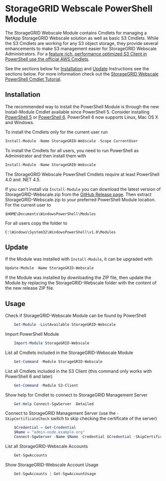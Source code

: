 StorageGRID Webscale PowerShell Module
======================================

The StorageGRID Webscale Module contains Cmdlets for managing a NetApp StorageGRID Webscale solution as well as basic S3 Cmdlets. While the S3 Cmdlets are working for any S3 object storage, they provide several enhancements to make S3 management easier for StorageGRID Webscale Administrators. For a [feature rich, performance optimized S3 Client in PowerShell use the official AWS Cmdlets](https://aws.amazon.com/de/powershell/).

See the sections below for [Installation](#Installation) and [Update](#Update) Instructions see the sections below. For more information check out the [StorageGRID Webscale PowerShell Cmdlet Tutorial](StorageGRID-Webscale-Tutorial.md).

Installation
------------

The recommended way to install the PowerShell Module is through the new Install-Module Cmdlet available since PowerShell 5. Consider installing [PowerShell 5](https://www.microsoft.com/en-us/download/details.aspx?id=50395) or [PowerShell 6](https://github.com/PowerShell/PowerShell#get-powershell). PowerShell 6 now supports Linux, Mac OS X and Windows.

To install the Cmdlets only for the current user run

```powershell
Install-Module -Name StorageGRID-Webscale -Scope CurrentUser
```

To install the Cmdlets for all users, you need to run PowerShell as Administrator and then install them with

```powershell
Install-Module -Name StorageGRID-Webscale
```

The StorageGRID Webscale PowerShell Cmdlets require at least PowerShell 4.0 and .NET 4.5.

If you can't install via `Install-Module` you can download the latest version of StorageGRID-Webscale.zip from the [GitHub Release page](https://github.com/ffeldhaus/StorageGRID-Webscale/releases/latest). Then extract StorageGRID-Webscale.zip to your preferred PowerShell Module location. For the current user to

    $HOME\Documents\WindowsPowerShell\Modules

For all users copy the folder to

    C:\Windows\System32\WindowsPowerShell\v1.0\Modules

Update
------

If the Module was installed with `Install-Module`, it can be upgraded with

```powershell
Update-Module -Name StorageGRID-Webscale
```

If the Module was installed by downloading the ZIP file, then update the Module by replacing the StorageGRID-Webscale folder with the content of the new release ZIP file.

Usage
-----

Check if StorageGRID-Webscale Module can be found by PowerShell

```powershell
    Get-Module -ListAvailable StorageGRID-Webscale
```

Import PowerShell Module

```powershell
    Import-Module StorageGRID-Webscale
```

List all Cmdlets included in the StorageGRID-Webscale Module

```powershell
    Get-Command -Module StorageGRID-Webscale
```

List all Cmdlets included in the S3 Client (this command only works with PowerShell 6 and later)

```powershell
    Get-Command -Module S3-Client
```

Show help for Cmdlet to connect to StorageGRID Management Server

```powershell
    Get-Help Connect-SgwServer -Detailed
```

Connect to StorageGRID Management Server (use the `-SkipCertificateCheck` switch to skip checking the certificate of the server)

```powershell
    $Credential = Get-Credential
    $Name = "admin-node.example.org"
    Connect-SgwServer -Name $Name -Credential $Credential -SkipCertificateCheck
```

List all StorageGRID-Webscale Accounts

```powershell
    Get-SgwAccounts
```

Show StorageGRID-Webscale Account Usage

```powershell
    Get-SgwAccounts | Get-SgwAccountUsage
```